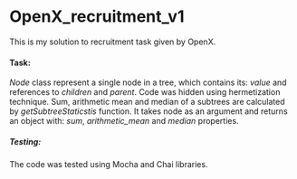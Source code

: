 # OpenX_recruitment_v1

This is my solution to recruitment task given by OpenX.

#### Task:

_Node_ class represent a single node in a tree, which contains its: _value_ and references to _children_ and _parent_. Code was hidden using hermetization technique.
Sum, arithmetic mean and median of a subtrees are calculated by _getSubtreeStaticstis_ function. It takes node as an argument and returns an object with: _sum_, _arithmetic_mean_ and _median_ properties.

##### Testing:

The code was tested using Mocha and Chai libraries.
